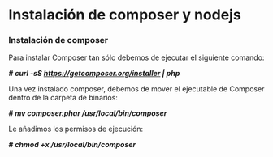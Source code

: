# Instalación de composer y nodejs

### Instalación de composer

Para instalar Composer tan sólo debemos de ejecutar el siguiente comando:

***\# curl -sS https://getcomposer.org/installer | php***

Una vez instalado composer, debemos de mover el ejecutable de Composer dentro de la carpeta de binarios:

***\# mv composer.phar /usr/local/bin/composer***

Le añadimos los permisos de ejecución:

***\# chmod +x /usr/local/bin/composer***
